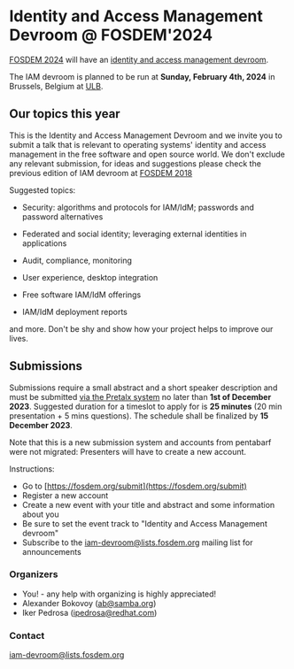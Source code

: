 # Identity and Access Management Devroom @ FOSDEM'2024

[FOSDEM 2024](https://fosdem.org/2024/) will have an [identity and access management
devroom](https://fosdem.org/2024/schedule/track/identity-and-access-management/).

The IAM devroom is planned to be run at **Sunday, February 4th, 2024** in
Brussels, Belgium at [ULB](http://www.ulb.ac.be/).

## Our topics this year

This is the Identity and Access Management Devroom and we invite you to submit
a talk that is relevant to operating systems' identity and access management in
the free software and open source world.  We don't exclude any relevant
submission, for ideas and suggestions please check the previous edition of IAM
devroom at [FOSDEM 2018](https://archive.fosdem.org/2018/schedule/track/identity_and_access_management/)

Suggested topics:

- Security: algorithms and protocols for IAM/IdM; passwords and password alternatives

- Federated and social identity; leveraging external identities in applications

- Audit, compliance, monitoring

- User experience, desktop integration

- Free software IAM/IdM offerings

- IAM/IdM deployment reports

and more. Don't be shy and show how your project helps to improve our lives.

## Submissions

Submissions require a small abstract and a short speaker description and must
be submitted [via the Pretalx system](https://fosdem.org/submit) no later than
**1st of December 2023**. Suggested duration for a timeslot to apply for is
**25 minutes** (20 min presentation + 5 mins questions). The schedule shall be
finalized by **15 December 2023**.

Note that this is a new submission system and accounts from pentabarf were not
migrated: Presenters will have to create a new account.

Instructions:

  * Go to [https://fosdem.org/submit](https://fosdem.org/submit)
  * Register a new account
  * Create a new event with your title and abstract and some information about you
  * Be sure to set the event track to "Identity and Access Management devroom"
  * Subscribe to the [iam-devroom@lists.fosdem.org](https://lists.fosdem.org/listinfo/iam-devroom) mailing list for announcements

### Organizers

  * You! - any help with organizing is highly appreciated!
  * Alexander Bokovoy (ab@samba.org)
  * Iker Pedrosa (ipedrosa@redhat.com)

### Contact

[iam-devroom@lists.fosdem.org](https://lists.fosdem.org/listinfo/iam-devroom)

